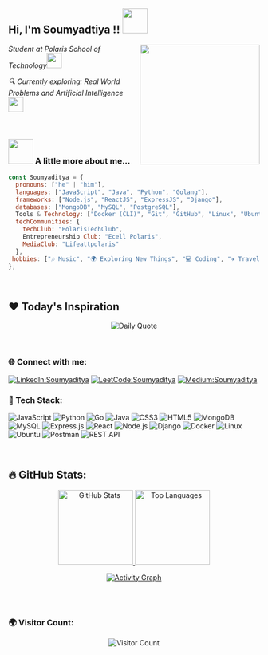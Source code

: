 <h2> Hi, I'm Soumyadtiya !! <img src="https://media.giphy.com/media/WUm2STzv0N5fl3ezyr/giphy.gif" width="50"></h2>
<img align='right' src="Codewithhands.gif" width="240">
<p><em> Student at Polaris School of Technology</em><img src="https://media.giphy.com/media/fYSnHlufseco8Fh93Z/giphy.gif" width="30"></p>
<p><em>🔍 Currently exploring: Real World Problems and Artificial Intelligence <img src="https://media.giphy.com/media/WUlplcMpOCEmTGBtBW/giphy.gif" width="30"> </em></p>
<br>


### <img src="https://media.giphy.com/media/VgCDAzcKvsR6OM0uWg/giphy.gif" width="50"> A little more about me... 
```javascript
const Soumyaditya = {
  pronouns: ["he" | "him"],
  languages: ["JavaScript", "Java", "Python", "Golang"],
  frameworks: ["Node.js", "ReactJS", "ExpressJS", "Django"],
  databases: ["MongoDB", "MySQL", "PostgreSQL"],
  Tools & Technology: ["Docker (CLI)", "Git", "GitHub", "Linux", "Ubuntu", "REST API", "Postman"],
  techCommunities: {
    techClub: "PolarisTechClub",
    Entrepreneurship Club: "Ecell Polaris",
    MediaClub: "Lifeattpolaris"
  },
 hobbies: ["🎶 Music", "🌍 Exploring New Things", "💻 Coding", "✈️ Traveling to New Places"]
};
```
<br>



## ❤️ Today's Inspiration
<p align="center">
  <img src="https://readme-daily-quotes.vercel.app/api?font=merienda" alt="Daily Quote">
</p>
<br>




### 🌐 Connect with me:
[![LinkedIn:Soumyaditya](https://img.shields.io/badge/-LinkedIn-blue?style=flat-square&logo=linkedin&logoColor=white)](https://www.linkedin.com/in/soumyaditya-batabyal-442317290/)
[![LeetCode:Soumyaditya](https://img.shields.io/badge/-LeetCode-black?style=social&logo=leetcode)](https://leetcode.com/u/soumyaditya_19/)
[![Medium:Soumyaditya](https://img.shields.io/badge/-Blogs-black?style=social&logo=medium)](https://medium.com/@soumyaditya2021)
<br>




### 🚀 Tech Stack:
![JavaScript](https://img.shields.io/badge/JavaScript-F7DF1E?style=for-the-badge&logo=javascript&logoColor=black)
![Python](https://img.shields.io/badge/Python-3776AB?style=for-the-badge&logo=python&logoColor=white)
![Go](https://img.shields.io/badge/Go-00ADD8?style=for-the-badge&logo=go&logoColor=white)
![Java](https://img.shields.io/badge/Java-007396?style=for-the-badge&logo=openjdk&logoColor=white)
![CSS3](https://img.shields.io/badge/CSS3-1572B6?style=for-the-badge&logo=css3&logoColor=white)
![HTML5](https://img.shields.io/badge/HTML5-E34F26?style=for-the-badge&logo=html5&logoColor=white)
![MongoDB](https://img.shields.io/badge/MongoDB-47A248?style=for-the-badge&logo=mongodb&logoColor=white)
![MySQL](https://img.shields.io/badge/MySQL-4479A1?style=for-the-badge&logo=mysql&logoColor=white)
![Express.js](https://img.shields.io/badge/Express.js-000000?style=for-the-badge&logo=express&logoColor=white)
![React](https://img.shields.io/badge/React-61DAFB?style=for-the-badge&logo=react&logoColor=black)
![Node.js](https://img.shields.io/badge/Node.js-339933?style=for-the-badge&logo=nodedotjs&logoColor=white)
![Django](https://img.shields.io/badge/Django-092E20?style=for-the-badge&logo=django&logoColor=white)
![Docker](https://img.shields.io/badge/Docker-2496ED?style=for-the-badge&logo=docker&logoColor=white)
![Linux](https://img.shields.io/badge/Linux-FCC624?style=for-the-badge&logo=linux&logoColor=black)
![Ubuntu](https://img.shields.io/badge/Ubuntu-E95420?style=for-the-badge&logo=ubuntu&logoColor=white)
![Postman](https://img.shields.io/badge/Postman-FF6C37?style=for-the-badge&logo=postman&logoColor=white)
![REST API](https://img.shields.io/badge/REST_API-555555?style=for-the-badge&logo=rest-api&logoColor=white)

<br>





## 🔥 GitHub Stats:

<p align="center">
  <a href="https://github.com/Soumyaditya25">
    <img alt="GitHub Stats" src="https://github-readme-stats.vercel.app/api?username=Soumyaditya25&show_icons=true&theme=react&hide_border=true" height="150px" />
  </a>
  <a href="https://github.com/Soumyaditya25">
    <img alt="Top Languages" src="https://github-readme-stats.vercel.app/api/top-langs/?username=Soumyaditya25&layout=compact&theme=react&hide_border=true" height="150px" />
  </a>
</p>

<p align="center">
  <a href="https://github.com/Soumyaditya25">
    <img alt="Activity Graph" src="https://github-readme-activity-graph.vercel.app/graph?username=Soumyaditya25&theme=react-dark&hide_border=true" />
  </a>
</p>


<br><br>



### 🌍 Visitor Count:
<p align="center">
  <img src="https://profile-counter.glitch.me/Soumyaditya25/count.svg" alt="Visitor Count" />
</p>



